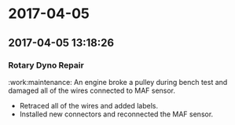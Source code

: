 # 2017-04-05

## 2017-04-05 13:18:26
### Rotary Dyno Repair
:work:maintenance:
An engine broke a pulley during bench test and damaged all of the
wires connected to MAF sensor.

 - Retraced all of the wires and added labels.
 - Installed new connectors and reconnected the MAF sensor.

